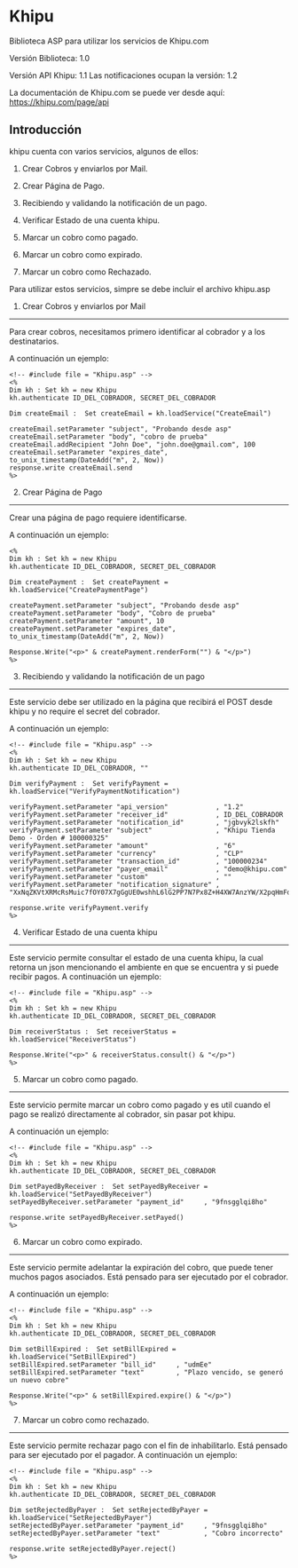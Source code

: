 Khipu
=====



Biblioteca ASP para utilizar los servicios de Khipu.com

Versión Biblioteca: 1.0

Versión API Khipu: 1.1  Las notificaciones ocupan la versión: 1.2

La documentación de Khipu.com se puede ver desde aquí:
https://khipu.com/page/api



Introducción
------------

khipu cuenta con varios servicios, algunos de ellos:



1) Crear Cobros y enviarlos por Mail.



2) Crear Página de Pago.



3) Recibiendo y validando la notificación de un pago.



4) Verificar Estado de una cuenta khipu.



5) Marcar un cobro como pagado.



6) Marcar un cobro como expirado.



7) Marcar un cobro como Rechazado.



Para utilizar estos servicios, simpre se debe incluir el archivo khipu.asp



1) Crear Cobros y enviarlos por Mail
------------------------------------

Para crear cobros, necesitamos primero identificar al cobrador y a los
destinatarios.

A continuación un ejemplo:

~~~~~~~~~~~~~~~~~~~~~~~~~~~~~~~~~~~~~~~~~~~~~~~~~~~~~~~~~~~~~~~~~~~~~~~~~~~~~~~~
<!-- #include file = "Khipu.asp" -->
<%
Dim kh : Set kh = new Khipu
kh.authenticate ID_DEL_COBRADOR, SECRET_DEL_COBRADOR

Dim createEmail :  Set createEmail = kh.loadService("CreateEmail")

createEmail.setParameter "subject", "Probando desde asp"
createEmail.setParameter "body", "cobro de prueba"
createEmail.addRecipient "John Doe", "john.doe@gmail.com", 100
createEmail.setParameter "expires_date", to_unix_timestamp(DateAdd("m", 2, Now))
response.write createEmail.send
%>
~~~~~~~~~~~~~~~~~~~~~~~~~~~~~~~~~~~~~~~~~~~~~~~~~~~~~~~~~~~~~~~~~~~~~~~~~~~~~~~~



2) Crear Página de Pago
-----------------------

Crear una página de pago requiere identificarse.

A continuación un ejemplo:

~~~~~~~~~~~~~~~~~~~~~~~~~~~~~~~~~~~~~~~~~~~~~~~~~~~~~~~~~~~~~~~~~~~~~~~~~~~~~~~~
<%
Dim kh : Set kh = new Khipu
kh.authenticate ID_DEL_COBRADOR, SECRET_DEL_COBRADOR

Dim createPayment :  Set createPayment = kh.loadService("CreatePaymentPage")

createPayment.setParameter "subject", "Probando desde asp"
createPayment.setParameter "body", "Cobro de prueba"
createPayment.setParameter "amount", 10
createPayment.setParameter "expires_date", to_unix_timestamp(DateAdd("m", 2, Now))

Response.Write("<p>" & createPayment.renderForm("") & "</p>")
%>
~~~~~~~~~~~~~~~~~~~~~~~~~~~~~~~~~~~~~~~~~~~~~~~~~~~~~~~~~~~~~~~~~~~~~~~~~~~~~~~~



3) Recibiendo y validando la notificación de un pago
----------------------------------------------------

Este servicio debe ser utilizado en la página que recibirá el POST desde khipu y
no require el secret del cobrador.

A continuación un ejemplo:

~~~~~~~~~~~~~~~~~~~~~~~~~~~~~~~~~~~~~~~~~~~~~~~~~~~~~~~~~~~~~~~~~~~~~~~~~~~~~~~~
<!-- #include file = "Khipu.asp" -->
<%
Dim kh : Set kh = new Khipu
kh.authenticate ID_DEL_COBRADOR, ""

Dim verifyPayment :  Set verifyPayment = kh.loadService("VerifyPaymentNotification")

verifyPayment.setParameter "api_version"            , "1.2"
verifyPayment.setParameter "receiver_id"            , ID_DEL_COBRADOR
verifyPayment.setParameter "notification_id"        , "jgbvyk2lskfh"
verifyPayment.setParameter "subject"                , "Khipu Tienda Demo - Orden # 100000325"
verifyPayment.setParameter "amount"                 , "6"
verifyPayment.setParameter "currency"               , "CLP"
verifyPayment.setParameter "transaction_id"         , "100000234"
verifyPayment.setParameter "payer_email"            , "demo@khipu.com"
verifyPayment.setParameter "custom"                 , ""
verifyPayment.setParameter "notification_signature" , "XxNqZKVtXRMcRsMuic7fOY07X7gGgUE0wshhL6lG2PP7N7Px8Z+H4XW7AnzYW/X2pqHmFdXaFqUuu8t+Yms8fHD11nFK0bfmMRhygo1BVl1jvRQDKDr1K9Y0Wxf9XNGZXeymLEWDekaeGiRDJPjgDlcCkpVv8IJ3SDZgrmOoAHZx3zNOPh7XX0RvvfpzhbI9GfFfuyRbokJKP4fzmnD/dxsJu3x4EEB44lk6Z5NmWBY5Ts5HDsXCEDYIhuEfH0yMeArszPUBAgeM8i3ca6s2HOYPXa1G+KATOlhj4tsDtTMsjXpZImmkdqD/dOeWcTGpTmDGmld9PGbSFqv0hQjmVg=="

response.write verifyPayment.verify
%>
~~~~~~~~~~~~~~~~~~~~~~~~~~~~~~~~~~~~~~~~~~~~~~~~~~~~~~~~~~~~~~~~~~~~~~~~~~~~~~~~



4) Verificar Estado de una cuenta khipu
---------------------------------------

Este servicio permite consultar el estado de una cuenta khipu, la cual retorna
un json mencionando el ambiente en que se encuentra y si puede recibir pagos. A
continuación un ejemplo:

~~~~~~~~~~~~~~~~~~~~~~~~~~~~~~~~~~~~~~~~~~~~~~~~~~~~~~~~~~~~~~~~~~~~~~~~~~~~~~~~
<!-- #include file = "Khipu.asp" -->
<%
Dim kh : Set kh = new Khipu
kh.authenticate ID_DEL_COBRADOR, SECRET_DEL_COBRADOR

Dim receiverStatus :  Set receiverStatus = kh.loadService("ReceiverStatus")

Response.Write("<p>" & receiverStatus.consult() & "</p>")
%>
~~~~~~~~~~~~~~~~~~~~~~~~~~~~~~~~~~~~~~~~~~~~~~~~~~~~~~~~~~~~~~~~~~~~~~~~~~~~~~~~



5) Marcar un cobro como pagado.
-------------------------------

Este servicio permite marcar un cobro como pagado y es util cuando el pago se
realizó directamente al cobrador, sin pasar pot khipu.

A continuación un ejemplo:

~~~~~~~~~~~~~~~~~~~~~~~~~~~~~~~~~~~~~~~~~~~~~~~~~~~~~~~~~~~~~~~~~~~~~~~~~~~~~~~~
<!-- #include file = "Khipu.asp" -->
<%
Dim kh : Set kh = new Khipu
kh.authenticate ID_DEL_COBRADOR, SECRET_DEL_COBRADOR

Dim setPayedByReceiver :  Set setPayedByReceiver = kh.loadService("SetPayedByReceiver") 
setPayedByReceiver.setParameter "payment_id"     , "9fnsgglqi8ho"

response.write setPayedByReceiver.setPayed()
%>
~~~~~~~~~~~~~~~~~~~~~~~~~~~~~~~~~~~~~~~~~~~~~~~~~~~~~~~~~~~~~~~~~~~~~~~~~~~~~~~~



6) Marcar un cobro como expirado.
---------------------------------

Este servicio permite adelantar la expiración del cobro, que puede tener muchos
pagos asociados. Está pensado para ser ejecutado por el cobrador.

A continuación un ejemplo:

~~~~~~~~~~~~~~~~~~~~~~~~~~~~~~~~~~~~~~~~~~~~~~~~~~~~~~~~~~~~~~~~~~~~~~~~~~~~~~~~
<!-- #include file = "Khipu.asp" -->
<%
Dim kh : Set kh = new Khipu
kh.authenticate ID_DEL_COBRADOR, SECRET_DEL_COBRADOR

Dim setBillExpired :  Set setBillExpired = kh.loadService("SetBillExpired") 
setBillExpired.setParameter "bill_id"     , "udmEe"
setBillExpired.setParameter "text"        , "Plazo vencido, se generó un nuevo cobre"

Response.Write("<p>" & setBillExpired.expire() & "</p>")
%>
~~~~~~~~~~~~~~~~~~~~~~~~~~~~~~~~~~~~~~~~~~~~~~~~~~~~~~~~~~~~~~~~~~~~~~~~~~~~~~~~



7) Marcar un cobro como rechazado.
----------------------------------

Este servicio permite rechazar pago con el fin de inhabilitarlo. Está pensado
para ser ejecutado por el pagador. A continuación un ejemplo:

~~~~~~~~~~~~~~~~~~~~~~~~~~~~~~~~~~~~~~~~~~~~~~~~~~~~~~~~~~~~~~~~~~~~~~~~~~~~~~~~
<!-- #include file = "Khipu.asp" -->
<%
Dim kh : Set kh = new Khipu
kh.authenticate ID_DEL_COBRADOR, SECRET_DEL_COBRADOR

Dim setRejectedByPayer :  Set setRejectedByPayer = kh.loadService("SetRejectedByPayer") 
setRejectedByPayer.setParameter "payment_id"     , "9fnsgglqi8ho"
setRejectedByPayer.setParameter "text"           , "Cobro incorrecto"  

response.write setRejectedByPayer.reject()
%>
~~~~~~~~~~~~~~~~~~~~~~~~~~~~~~~~~~~~~~~~~~~~~~~~~~~~~~~~~~~~~~~~~~~~~~~~~~~~~~~~
